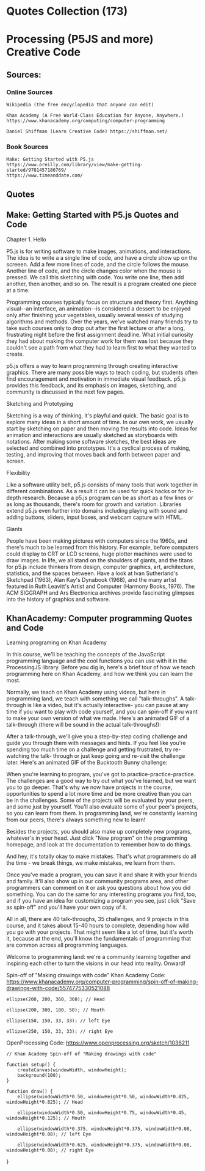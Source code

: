 # Quotes Collection (173)


# Processing (P5JS and more) Creative Code 



## Sources:

### Online Sources
	Wikipedia (the free encyclopedia that anyone can edit)
	
	Khan Academy (A Free World-Class Education for Anyone, Anywhere.) https://www.khanacademy.org/computing/computer-programming
	
	Daniel Shiffman (Learn Creative Code) https://shiffman.net/
	
### Book Sources 
	Make: Getting Started with P5.js https://www.oreilly.com/library/view/make-getting-started/9781457186769/
	https://www.timeanddate.com/ 


## Quotes

## Make: Getting Started with P5.js Quotes and Code

Chapter 1. Hello



P5.js is for writing software to make images, animations, and interactions. The idea is to write a a single line of code, and have
a circle show up on the screeen. Add a few more  lines of code, and the circle follows the mouse. Another line of code, and the
circle changes color when the mouse is pressed. We call this sketching with code. You write one line, then add another, then
another, and so on. The result is a program created one piece at a time.

Programming courses typically focus on structure and theory first. Anything visual--an interface, an animation--is considered
a dessert to be enjoyed only after finishing your vegetables, usually several weeks of studying algorithms and methods. Over
the years, we've watched many friends try to take such courses only to drop out after the first lecture or after a long, frustrating
night before the first assignment deadline. What initial curiosity they had about making the computer work for them was lost
because they couldn't see a path from what they had to learn first to what they wanted to create.

p5.js offers a way to learn programming through creating interactive graphics. There are many possible ways to teach coding,
but students often find encouragement and motivation in immediate visual feedback. p5.js provides this feedback, and its
emphasis on images, sketching, and community is discussed in the next few pages.



Sketching and Prototyping

Sketching is a way of thinking, it's playful and quick. The basic goal is to explore many ideas in a short amount of time. In our
own work, we usually start by sketching on paper and then moving the results into code. Ideas for animation and interactions
are usually sketched as storyboards with notations. After making some software sketches, the best ideas are selected and
combined into prototypes. It's a cyclical process of making, testing, and improving that moves back and forth
between paper and screen.



Flexibility

Like a software utility belt, p5.js consists of many tools that work together in different combinations. As a result it can be used
for quick hacks or for in-depth research. Because a p5.js program can be as short as a few lines or as long as thousands,
there's room for growth and variation. Libraries extend p5.js even further into domains including playing with sound and
adding buttons, sliders, input boxes, and webcam capture with HTML.



Giants

People have been making pictures with computers since the 1960s, and there's much to be learned from this history. For
example, before computers could display to CRT or LCD screens, huge plotter machines were used to draw
images. In life, we all stand on the shoulders of giants, and the titans for p5.js include thinkers from design, computer graphics,
art, architecture, statistics, and the spaces between. Have a look at Ivan Sutherland's Sketchpad (1963), Alan Kay's Dynabook
(1968), and the many artist featured in Ruth Leavitt's Artist and Computer (Harmony Books, 1976). The ACM SIGGRAPH 
and Ars Electronica archives provide fascinating glimpses into the history of graphics and software.

## KhanAcademy: Computer programming Quotes and Code


Learning programing on Khan Academy


In this course, we'll be teaching the concepts of the JavaScript programming
language and the cool functions you can use with it in the ProcessingJS
library. Before you dig in, here's a brief tour of how we teach programming
here on Khan Academy, and how we think you can learn the most.

Normally, we teach on Khan Academy using videos, but here in programming
land, we teach with something we call "talk-throughs". A talk-through is like a
video, but it's actually interactive- you can pause at any time if you want to
play with code yourself, and you can spin-off if you want to make your 
own version of what we made. Here's an animated GIF of a talk-through
(there will be sound in the actual talk-throughs!):

After a talk-through, we'll give you a step-by-step coding challenge and guide
you through them with messages and hints. If you feel like you're spending too
much time on a challenge and getting frustrated, try re-watching the talk-
through or just keep going and re-visit the challenge later. Here's an animated
GIF of the Bucktooth Bunny challenge:

When you're learning to program, you've got to practice-practice-practice. The
challenges are a good way to try out what you've learned, but we want you to
go deeper. That's why we now have projects in the course, opportunities to
spend a lot more time and be more creative than you can be in the challenges.
Some of the projects will be evaluated by your peers, and some just by 
yourself. You'll also evaluate some of your peer's projects, so you can learn
from them. In programming land, we're constantly learning from our peers,
there's always something new to learn!

Besides the projects, you should also make up completely new programs,
whatever's in your head. Just click "New program" on the programming
homepage, and look at the documentation to remember how to do things.

And hey, it's totally okay to make mistakes. That's what programmers do all
the time - we break things, we make mistakes, we learn from them.

Once you've made a program, you can save it and share it with your friends
and family. It'll also show up in our community programs area, and other
programmers can comment on it or ask you questions about how you did 
something. You can do the same for any interesting programs you find, too,
and if you have an idea for customizing a program you see, just click "Save as
spin-off" and you'll have your own copy of it.

All in all, there are 40 talk-throughs, 35 challenges, and 9 projects in this
course, and it takes about 15-40 hours to complete, depending how wild you
go with your projects. That might seem like a lot of time, but it's worth it,
because at the end, you'll know the fundamentals of programming that are
common across all programming languages.

Welcome to programming land: we're a community learning together and
inspiring each other to turn the visions in our head into reality. Onward!



Spin-off of "Making drawings with code"
Khan Academy Code:
https://www.khanacademy.org/computer-programming/spin-off-of-making-drawings-with-code/5574775330521088

	ellipse(200, 200, 360, 360); // Head

	ellipse(200, 300, 180, 50); // Mouth

	ellipse(150, 150, 33, 33); // left Eye

	ellipse(250, 150, 33, 33); // right Eye

OpenProcessing Code:
https://www.openprocessing.org/sketch/1036211

	// Khan Academy Spin-off of "Making drawings with code"

	function setup() {
		createCanvas(windowWidth, windowHeight);
		background(100);
	}

	function draw() {
		ellipse(windowWidth*0.50, windowHeight*0.50, windowWidth*0.825, windowHeight*0.825); // Head

		ellipse(windowWidth*0.50, windowHeight*0.75, windowWidth*0.45, windowHeight*0.125); // Mouth

		ellipse(windowWidth*0.375, windowHeight*0.375, windowWidth*0.08, windowHeight*0.08); // left Eye

		ellipse(windowWidth*0.625, windowHeight*0.375, windowWidth*0.08, windowHeight*0.08); // right Eye
}
